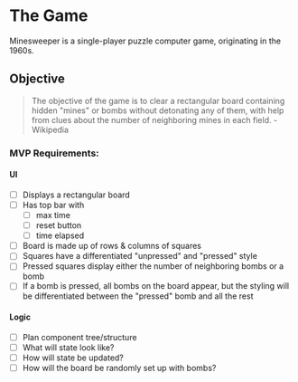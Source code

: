 # The Game

Minesweeper is a single-player puzzle computer game, originating in the 1960s.

## Objective

> The objective of the game is to clear a rectangular board containing hidden "mines" or bombs without detonating any of them, with help from clues about the number of neighboring mines in each field. -Wikipedia

### MVP Requirements:

#### UI

- [ ] Displays a rectangular board
- [ ] Has top bar with
  - [ ] max time
  - [ ] reset button
  - [ ] time elapsed
- [ ] Board is made up of rows & columns of squares
- [ ] Squares have a differentiated "unpressed" and "pressed" style
- [ ] Pressed squares display either the number of neighboring bombs or a bomb
- [ ] If a bomb is pressed, all bombs on the board appear, but the styling will be differentiated between the "pressed" bomb and all the rest

#### Logic

- [ ] Plan component tree/structure
- [ ] What will state look like?
- [ ] How will state be updated?
- [ ] How will the board be randomly set up with bombs?

